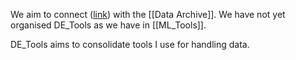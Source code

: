 We aim to connect ([link](https://github.com/rhyslwells/DE_Tools)) with the [[Data Archive]]. We have not yet organised DE_Tools as we have in [[ML_Tools]].

DE_Tools aims to consolidate tools I use for handling data.